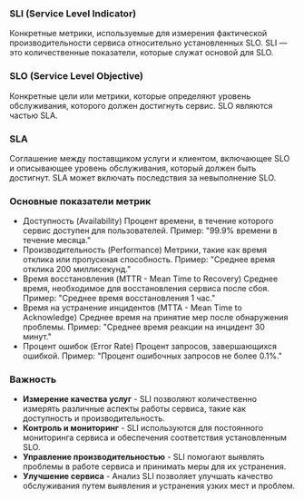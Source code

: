 
### SLI (Service Level Indicator)

Конкретные метрики, используемые для измерения фактической производительности сервиса относительно установленных SLO. SLI — это количественные показатели, которые служат основой для SLO.

### SLO (Service Level Objective)
Конкретные цели или метрики, которые определяют уровень обслуживания, которого должен достигнуть сервис. SLO являются частью SLA.

### SLA
Соглашение между поставщиком услуги и клиентом, включающее SLO и описывающее уровень обслуживания, который должен быть достигнут. SLA может включать последствия за невыполнение SLO.

### Основные показатели метрик 

- Доступность (Availability)
Процент времени, в течение которого сервис доступен для пользователей. Пример: "99.9% времени в течение месяца."
- Производительность (Performance)
Метрики, такие как время отклика или пропускная способность. Пример: "Среднее время отклика 200 миллисекунд."
- Время восстановления (MTTR - Mean Time to Recovery)
Среднее время, необходимое для восстановления сервиса после сбоя. Пример: "Среднее время восстановления 1 час."
- Время на устранение инцидентов (MTTA - Mean Time to Acknowledge)
Среднее время на принятие мер после обнаружения проблемы. Пример: "Среднее время реакции на инцидент 30 минут."
- Процент ошибок (Error Rate)
Процент запросов, завершающихся ошибкой. Пример: "Процент ошибочных запросов не более 0.1%."



### Важность 

- **Измерение качества услуг** - SLI позволяют количественно измерять различные аспекты работы сервиса, такие как доступность и производительность.
- **Контроль и мониторинг** - SLI используются для постоянного мониторинга сервиса и обеспечения соответствия установленным SLO.
- **Управление производительностью** - SLI помогают выявлять проблемы в работе сервиса и принимать меры для их устранения.
- **Улучшение сервиса** - Анализ SLI позволяет улучшать качество обслуживания путем выявления и устранения узких мест и проблем.